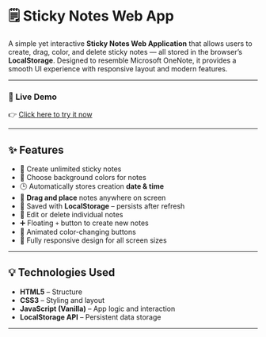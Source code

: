 # 🗒️ Sticky Notes Web App

A simple yet interactive **Sticky Notes Web Application** that allows users to create, drag, color, and delete sticky notes — all stored in the browser’s **LocalStorage**. Designed to resemble Microsoft OneNote, it provides a smooth UI experience with responsive layout and modern features.

---

### 🔗 Live Demo

👉 [Click here to try it now](https://github.com/ganuchavan8491/Sticky-Notes.git)

---

## ✨ Features

- 📝 Create unlimited sticky notes
- 🎨 Choose background colors for notes
- 🕒 Automatically stores creation **date & time**
- 📌 **Drag and place** notes anywhere on screen
- 💾 Saved with **LocalStorage** – persists after refresh
- 🧹 Edit or delete individual notes
- ➕ Floating `+` button to create new notes
- 🌈 Animated color-changing buttons
- 📱 Fully responsive design for all screen sizes

---

## 💡 Technologies Used

- **HTML5** – Structure
- **CSS3** – Styling and layout
- **JavaScript (Vanilla)** – App logic and interaction
- **LocalStorage API** – Persistent data storage

---

